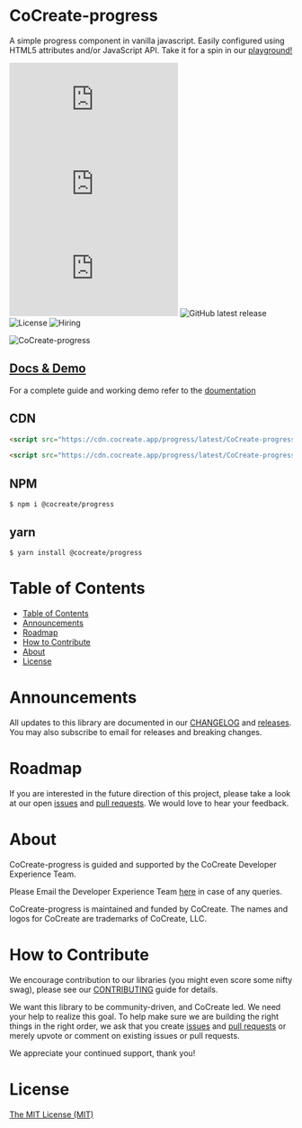# CoCreate-progress

A simple progress component in vanilla javascript. Easily configured using HTML5 attributes and/or JavaScript API. Take it for a spin in our [playground!](https://cocreate.app/docs/progress)

![minified](https://img.badgesize.io/https://cdn.cocreate.app/progress/latest/CoCreate-progress.min.js?style=flat-square&label=minified&color=orange)
![gzip](https://img.badgesize.io/https://cdn.cocreate.app/progress/latest/CoCreate-progress.min.js?compression=gzip&style=flat-square&label=gzip&color=yellow)
![brotli](https://img.badgesize.io/https://cdn.cocreate.app/progress/latest/CoCreate-progress.min.js?compression=brotli&style=flat-square&label=brotli)
![GitHub latest release](https://img.shields.io/github/v/release/CoCreate-app/CoCreate-progress?style=flat-square)
![License](https://img.shields.io/github/license/CoCreate-app/CoCreate-progress?style=flat-square)
![Hiring](https://img.shields.io/static/v1?style=flat-square&label=&message=Hiring&color=blueviolet)

![CoCreate-progress](https://cdn.cocreate.app/docs/CoCreate-progress.gif)

## [Docs & Demo](https://cocreate.app/docs/progress)

For a complete guide and working demo refer to the [doumentation](https://cocreate.app/docs/progress)

## CDN

```html
<script src="https://cdn.cocreate.app/progress/latest/CoCreate-progress.min.js"></script>
```

```html
<script src="https://cdn.cocreate.app/progress/latest/CoCreate-progress.min.css"></script>
```

## NPM

```shell
$ npm i @cocreate/progress
```

## yarn

```shell
$ yarn install @cocreate/progress
```

# Table of Contents

- [Table of Contents](#table-of-contents)
- [Announcements](#announcements)
- [Roadmap](#roadmap)
- [How to Contribute](#how-to-contribute)
- [About](#about)
- [License](#license)

<a name="announcements"></a>

# Announcements

All updates to this library are documented in our [CHANGELOG](https://github.com/CoCreate-app/CoCreate-progress/blob/master/CHANGELOG.md) and [releases](https://github.com/CoCreate-app/CoCreate-progress/releases). You may also subscribe to email for releases and breaking changes.

<a name="roadmap"></a>

# Roadmap

If you are interested in the future direction of this project, please take a look at our open [issues](https://github.com/CoCreate-app/CoCreate-progress/issues) and [pull requests](https://github.com/CoCreate-app/CoCreate-progress/pulls). We would love to hear your feedback.

<a name="about"></a>

# About

CoCreate-progress is guided and supported by the CoCreate Developer Experience Team.

Please Email the Developer Experience Team [here](mailto:develop@cocreate.app) in case of any queries.

CoCreate-progress is maintained and funded by CoCreate. The names and logos for CoCreate are trademarks of CoCreate, LLC.

<a name="contribute"></a>

# How to Contribute

We encourage contribution to our libraries (you might even score some nifty swag), please see our [CONTRIBUTING](https://github.com/CoCreate-app/CoCreate-progress/blob/master/CONTRIBUTING.md) guide for details.

We want this library to be community-driven, and CoCreate led. We need your help to realize this goal. To help make sure we are building the right things in the right order, we ask that you create [issues](https://github.com/CoCreate-app/CoCreate-progress/issues) and [pull requests](https://github.com/CoCreate-app/CoCreate-progress/pulls) or merely upvote or comment on existing issues or pull requests.

We appreciate your continued support, thank you!


# License

[The MIT License (MIT)](https://github.com/CoCreate-app/CoCreate-progress/blob/master/LICENSE)
